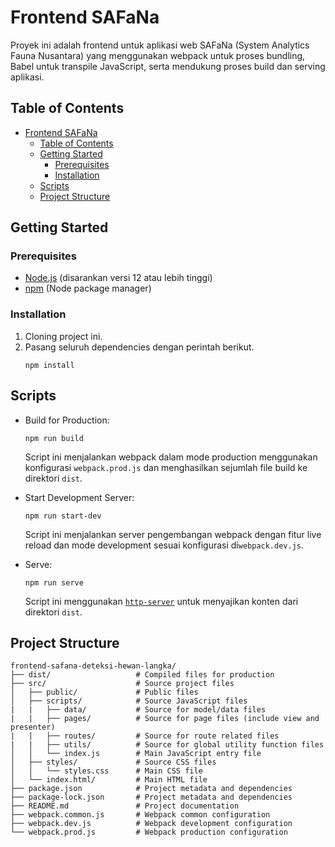 # Frontend SAFaNa

Proyek ini adalah frontend untuk aplikasi web SAFaNa (System Analytics Fauna Nusantara) yang menggunakan webpack untuk proses bundling, Babel untuk transpile JavaScript, serta mendukung proses build dan serving aplikasi.

## Table of Contents

- [Frontend SAFaNa](#frontend-safana)
  - [Table of Contents](#table-of-contents)
  - [Getting Started](#getting-started)
    - [Prerequisites](#prerequisites)
    - [Installation](#installation)
  - [Scripts](#scripts)
  - [Project Structure](#project-structure)

## Getting Started

### Prerequisites

- [Node.js](https://nodejs.org/) (disarankan versi 12 atau lebih tinggi)
- [npm](https://www.npmjs.com/) (Node package manager)

### Installation

1. Cloning project ini.
2. Pasang seluruh dependencies dengan perintah berikut.
   ```shell
   npm install
   ```

## Scripts

- Build for Production:
  ```shell
  npm run build
  ```
  Script ini menjalankan webpack dalam mode production menggunakan konfigurasi `webpack.prod.js` dan menghasilkan sejumlah file build ke direktori `dist`.

- Start Development Server:
  ```shell
  npm run start-dev
  ```
  Script ini menjalankan server pengembangan webpack dengan fitur live reload dan mode development sesuai konfigurasi di`webpack.dev.js`.

- Serve:
  ```shell
  npm run serve
  ```
  Script ini menggunakan [`http-server`](https://www.npmjs.com/package/http-server) untuk menyajikan konten dari direktori `dist`.

## Project Structure

```text
frontend-safana-deteksi-hewan-langka/
├── dist/                   # Compiled files for production
├── src/                    # Source project files
│   ├── public/             # Public files
│   ├── scripts/            # Source JavaScript files
|   |   ├── data/           # Source for model/data files
|   |   ├── pages/          # Source for page files (include view and presenter)
|   |   ├── routes/         # Source for route related files
|   |   ├── utils/          # Source for global utility function files
│   │   └── index.js        # Main JavaScript entry file
│   ├── styles/             # Source CSS files
│   │   └── styles.css      # Main CSS file
│   └── index.html/         # Main HTML file
├── package.json            # Project metadata and dependencies
├── package-lock.json       # Project metadata and dependencies
├── README.md               # Project documentation
├── webpack.common.js       # Webpack common configuration
├── webpack.dev.js          # Webpack development configuration
└── webpack.prod.js         # Webpack production configuration
```
